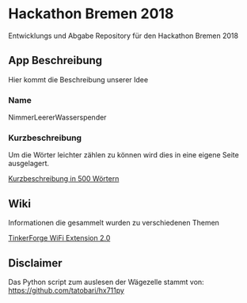 # Hackathon Bremen 2018

Entwicklungs und Abgabe Repository für den Hackathon Bremen 2018

## App Beschreibung

Hier kommt die Beschreibung unserer Idee

### Name

NimmerLeererWasserspender

### Kurzbeschreibung

Um die Wörter leichter zählen zu können wird dies in eine eigene Seite ausgelagert.

[Kurzbeschreibung in 500 Wörtern](/short_description.md)

## Wiki

Informationen die gesammelt wurden zu verschiedenen Themen

[TinkerForge WiFi Extension 2.0](/wiki/tinker_wifi.md)

## Disclaimer

Das Python script zum auslesen der Wägezelle stammt von: https://github.com/tatobari/hx711py

